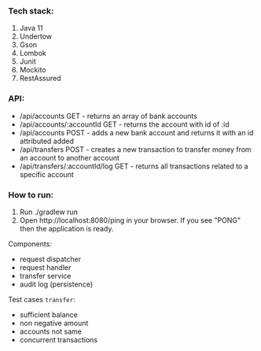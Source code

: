 ### Tech stack:
1. Java 11
2. Undertow 
3. Gson
4. Lombok
5. Junit
6. Mockito 
7. RestAssured

### API:
* /api/accounts GET - returns an array of bank accounts
* /api/accounts/:accountId GET - returns the account with id of :id
* /api/accounts POST - adds a new bank account and returns it with an id attributed added
* /api/transfers POST - creates a new transaction to transfer money from an account to another account
* /api/transfers/:accountId/log GET - returns all transactions related to a specific account

### How to run:
1. Run ./gradlew run
2. Open http://localhost:8080/ping in your browser. If you see "PONG" then the application is ready.

Components:
* request dispatcher
* request handler
* transfer service
* audit log (persistence)


Test cases `transfer`:
* sufficient balance
* non negative amount
* accounts not same
* concurrent transactions

